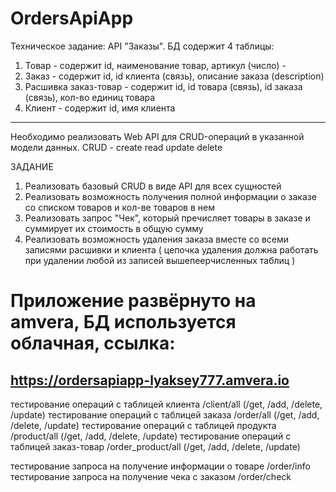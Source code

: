 # OrdersApiApp

Техническое задание:
API "Заказы".
БД содержит 4 таблицы:
1) Товар - содержит id, наименование товар, артикул (число) - 
2) Заказ - содержит id, id клиента (связь), описание заказа (description)
3) Расшивка заказ-товар - содержит id, id товара (связь), id заказа (связь), кол-во единиц товара
4) Клиент - содержит id, имя клиента

-----
Необходимо реализовать Web API для CRUD-операций в указанной модели данных.
CRUD - create read update delete

ЗАДАНИЕ
1. Реализовать базовый CRUD в виде API для всех сущностей
2. Реализовать возможность получения полной информации о заказе со списком товаров и кол-ве товаров в нем
3. Реализовать запрос "Чек", который пречисляет товары в заказе и суммирует их стоимость в общую сумму
4. Реализовать возможность удаления заказа вместе со всеми записями расшивки и клиента (
	цепочка удаления должна работать при удалении любой из записей вышепеерчисленных таблиц
)

# Приложение развёрнуто на amvera, БД используется облачная, ссылка:
## https://ordersapiapp-lyaksey777.amvera.io

тестирование операций с таблицей клиента
     /client/all (/get, /add, /delete, /update)
тестирование операций с таблицей заказа
     /order/all (/get, /add, /delete, /update)
тестирование операций с таблицей продукта
     /product/all (/get, /add, /delete, /update)
тестирование операций с таблицей заказ-товар
     /order_product/all (/get, /add, /delete, /update)

тестирование запроса на получение информации о товаре 
     /order/info
тестирование запроса на получение чека с заказом
     /order/check

